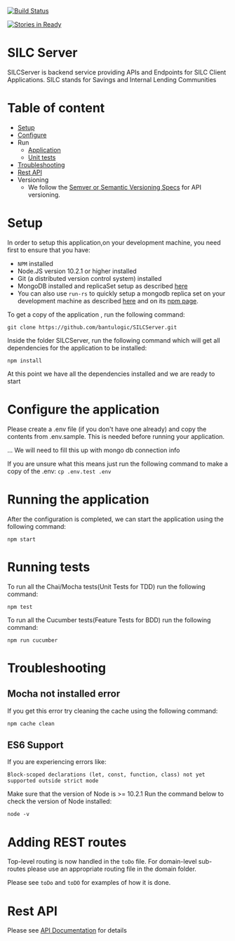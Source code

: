 [![Build Status](https://travis-ci.org/BantuLab/SILCServer.svg?branch=master)](https://travis-ci.org/BantuLab/SILCServer)

[![Stories in Ready](https://github.com/BantuLab/SILCServer/projects/1/SILCServer.png?label=ready&title=Ready)](https://github.com/BantuLab/SILCServer/projects/1)

# SILC Server
SILCServer is backend service providing APIs and Endpoints for SILC Client Applications. SILC stands for Savings and Internal Lending Communities

# Table of content
* [Setup](#Setup)
* [Configure](#configure-the-application)
* Run
  * [Application](#running-the-application)
  * [Unit tests](#running-tests)
* [Troubleshooting](#troubleshooting)
* [Rest API](#rest-api)
* Versioning
  * We follow the [Semver or Semantic Versioning Specs](https://semver.org/) for API versioning.

# Setup
In order to setup this application,on your development machine, you need first to ensure that you have:
* ```NPM``` installed
* Node.JS version 10.2.1 or higher installed
* Git (a distributed version control system) installed
* MongoDB installed and replicaSet setup as described [here](https://docs.mongodb.com/manual/tutorial/deploy-replica-set-for-testing/)
* You can also use `run-rs` to quickly setup a mongodb replica set on your development machine as described [here](http://thecodebarbarian.com/introducing-run-rs-zero-config-mongodb-runner.html) and on its [npm page](https://www.npmjs.com/package/run-rs).

To get a copy of the application , run the following command:
```
git clone https://github.com/bantulogic/SILCServer.git
```

Inside the folder SILCServer, run the following command which will get all dependencies for the application to be installed:
```
npm install
```

At this point we have all the dependencies installed and we are ready to start

# Configure the application

Please create a .env file (if you don't have one already) and copy the contents from .env.sample. This is needed before running your application.

... We will need to fill this up with mongo db connection info

If you are unsure what this means just run the following command to make a copy of the .env: `cp .env.test .env`


# Running the application

After the configuration is completed, we can start the application using the following command:

```
npm start
```

# Running tests

To run all the Chai/Mocha tests(Unit Tests for TDD) run the following command:

```
npm test
```

To run all the Cucumber tests(Feature Tests for BDD) run the following command:

```
npm run cucumber
```


# Troubleshooting

## Mocha not installed error

If you get this error try cleaning the cache using the following command:

```
npm cache clean
```

## ES6 Support

If you are experiencing errors like:

```
Block-scoped declarations (let, const, function, class) not yet supported outside strict mode
```

Make sure that the version of Node is >= 10.2.1
Run the command below to check the version of Node installed:
```
node -v
```

# Adding REST routes

Top-level routing is now handled in the `toDo` file. For domain-level sub-routes please use an appropriate routing file in the domain folder.

Please see `toDo` and `toDO` for examples of how it is done.

# Rest API

Please see [API Documentation](./api.md) for details

